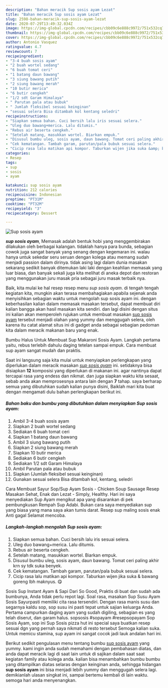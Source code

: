 ```yaml
---
description: "Bahan meracik Sup sosis ayam Lezat"
title: "Bahan meracik Sup sosis ayam Lezat"
slug: 2598-bahan-meracik-sup-sosis-ayam-lezat
date: 2020-07-29T13:49:32.034Z
image: https://img-global.cpcdn.com/recipes/cbb09c6e888c9972/751x532cq70/sup-sosis-ayam-foto-resep-utama.jpg
thumbnail: https://img-global.cpcdn.com/recipes/cbb09c6e888c9972/751x532cq70/sup-sosis-ayam-foto-resep-utama.jpg
cover: https://img-global.cpcdn.com/recipes/cbb09c6e888c9972/751x532cq70/sup-sosis-ayam-foto-resep-utama.jpg
author: Antonio Vasquez
ratingvalue: 4.7
reviewcount: 7
recipeingredient:
- "3-4 buah sosis ayam"
- "2 buah wortel sedang"
- "6 buah tomat ceri"
- "1 batang daun bawang"
- "3 siung bawang putih"
- "2 siung bawang merah"
- "10 butir merica"
- "6 butir cengkeh"
- "1/2 sdt Garam Himalaya"
- " Parutan pala atau bubuk"
- " Jumlah fleksibel sesuai keinginan"
- "sesuai selera Bisa ditambah kol kentang seledri"
recipeinstructions:
- "Siapkan semua bahan. Cuci bersih lalu iris sesuai selera."
- "Uleg duo bawang+merica. Lalu ditumis."
- "Rebus air beserta cengkeh."
- "Setelah matang, masukkan wortel. Biarkan empuk."
- "Disusul bumbu uleg, sosis ayam, daun bawang. Tomat ceri paling akhir krn sy tdk suka benyek."
- "Cek kematangan. Tambah garam, parutan/pala bubuk sesuai selera."
- "Cicip rasa lalu matikan api kompor. Taburkan wijen jika suka &amp; bawang goreng lbh maknyus. 😋"
categories:
- Resep
tags:
- sup
- sosis
- ayam

katakunci: sup sosis ayam 
nutrition: 212 calories
recipecuisine: Indonesian
preptime: "PT31M"
cooktime: "PT32M"
recipeyield: "3"
recipecategory: Dessert

---
```



![Sup sosis ayam](https://img-global.cpcdn.com/recipes/cbb09c6e888c9972/751x532cq70/sup-sosis-ayam-foto-resep-utama.jpg)

<b><i>sup sosis ayam</i></b>, Memasak adalah bentuk hobi yang menggembirakan dilakukan oleh berbagai kalangan. tidaklah hanya para bunda, sebagian cowok juga sangat banyak yang senang dengan kegemaran ini. walau hanya untuk sekedar seru seruan dengan kolega atau memang sudah menjadi passion dalam dirinya. tidak asing lagi dalam dunia masakan sekarang sedikit banyak ditemukan laki laki dengan keahlian memasak yang luar biasa, dan banyak sekali juga kita melihat di aneka depot dan restoran yang menggunakan juru masak pria sebagai juru masak terbaik nya.

Baik, kita mulai ke hal resep resep menu <i>sup sosis ayam</i>. di tengah tengah kegiatan kita, mungkin akan terasa membahagiakan apabila sejenak anda menyisihkan sebagian waktu untuk mengolah sup sosis ayam ini. dengan keberhasilan kalian dalam memasak masakan tersebut, dapat membuat diri kalian bangga akan hasil masakan kita sendiri. dan lagi disini dengan situs ini kalian akan memperoleh rujukan untuk membuat masakan <u>sup sosis ayam</u> tersebut menjadi olahan yang yummy dan menggugah selera, oleh karena itu catat alamat situs ini di gadget anda sebagai sebagian pedoman kita dalam meracik makanan baru yang enak.

Bumbu Halus Untuk Membuat Sup Makaroni Sosis Ayam. Langkah pertama yaitu, rebus terlebih dahulu daging tetelan sampai empuk. Cara membuat sup ayam sangat mudah dan praktis.


Saat ini langsung saja kita mulai untuk menyiapkan perlengkapan yang diperlukan dalam meracik masakan <u><i>sup sosis ayam</i></u> ini. setidaknya bisa disiapkan <b>12</b> komposisi yang diperlukan di makanan ini. agar nantinya dapat tercapai rasa yang endess dan nikmat. dan juga siapkan waktu kita sesaat, sebab anda akan memprosesnya antara lain dengan <b>7</b> tahap. saya berharap semua yang dibutuhkan sudah kalian punya disini, Baiklah mari kita buat dengan mengamati dulu bahan perlengkapan berikut ini.

<!--inarticleads1-->

##### Bahan baku dan bumbu yang dibutuhkan dalam menyiapkan Sup sosis ayam:

1. Ambil 3-4 buah sosis ayam
1. Siapkan 2 buah wortel sedang
1. Sediakan 6 buah tomat ceri
1. Siapkan 1 batang daun bawang
1. Ambil 3 siung bawang putih
1. Siapkan 2 siung bawang merah
1. Siapkan 10 butir merica
1. Sediakan 6 butir cengkeh
1. Sediakan 1/2 sdt Garam Himalaya
1. Ambil  Parutan pala atau bubuk
1. Siapkan  (Jumlah fleksibel sesuai keinginan)
1. Gunakan sesuai selera Bisa ditambah kol, kentang, seledri


Cara Membuat Sayur Sop/Sup Ayam Sosis - Chicken Soup Sausage Resep Masakan Sehat, Enak dan Lezat - Simply, Healthy. Hari ini saya menyediakan Sup Ayam mengikut apa yang disarankan di pek pembungkusan Rempah Sup Adabi. Bukan cara saya menyediakan sup yang biasa yang mana saya akan tumis darat. Resep sup maling sosis enak Anti gagal Selamat mencoba. 

<!--inarticleads2-->

##### Langkah-langkah mengolah Sup sosis ayam:

1. Siapkan semua bahan. Cuci bersih lalu iris sesuai selera.
1. Uleg duo bawang+merica. Lalu ditumis.
1. Rebus air beserta cengkeh.
1. Setelah matang, masukkan wortel. Biarkan empuk.
1. Disusul bumbu uleg, sosis ayam, daun bawang. Tomat ceri paling akhir krn sy tdk suka benyek.
1. Cek kematangan. Tambah garam, parutan/pala bubuk sesuai selera.
1. Cicip rasa lalu matikan api kompor. Taburkan wijen jika suka &amp; bawang goreng lbh maknyus. 😋


Sosis Sup Instant Ayam &amp; Sapi Dari So Good, Praktis di buat dan sudah ada bumbunya, Anda tidak perlu repot lagi. Soal rasa, masakan Sup Susu Ayam Sosis Sayurpasti memiliki cita rasa tersendiri. Dengan rasa manis susu dan segarnya kaldu sop, sop susu ini pasti tepat untuk sajian keluarga Anda. Pertama campurkan daging ayam yang sudah digiling, sebagian es yang telah diserut, dan garam halus. sopsosis #sopayam #resepsopayam Sop Sosis Ayam, sop ini Sup Sosis pizza hut ini special saya buatkan resep sesuai dgn yang pernah saya nikmati di resto tersebut Semoga kalian suka. Untuk memicu stamina, sup ayam ini sangat cocok jadi lauk andalan hari ini. 

Berikut sedikit pengulasan menu tentang bumbu <u>sup sosis ayam</u> yang yummy. kami ingin anda sudah memahami dengan pembahasan diatas, dan anda dapat meracik lagi di saat lain untuk di sajikan dalam saat saat kegiatan family atau kolega anda. kalian bisa menambahkan bumbu bumbu yang ditampilkan diatas selaras dengan keinginan anda, sehingga hidangan <b>sup sosis ayam</b> ini bisa menjadi lebih yummy dan menggugah selera lagi. demikianlah ulasan singkat ini, sampai bertemu kembali di lain waktu. semoga hari anda menyenangkan.
